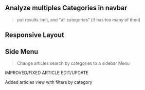 ## Analyze multiples Categories in navbar 
>put results limit, and "all categories" (if has too many of then)

## Responsive Layout

## Side Menu
>Change articles search by categories to a sidebar Menu

IMPROVED/FIXED ARTICLE EDIT/UPDATE

Added articles view with filters by category
